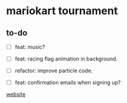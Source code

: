 # mariokart tournament

## to-do

- [ ] feat: music?
- [ ] feat: racing flag animation in background.
- [ ] refactor: improve particle code.
- [ ] feat: confirmation emails when signing up?


[website](https://hyperkart.se/)
